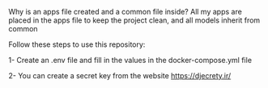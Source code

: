 Why is an apps file created and a common file inside? All my apps are placed in the apps file to keep the project clean, and all models inherit from common

Follow these steps to use this repository:

1- Create an .env file and fill in the values in the docker-compose.yml file

2- You can create a secret key from the website https://djecrety.ir/
